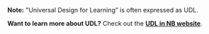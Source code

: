 **Note:** "Universal Design for Learning” is often expressed as UDL.

**Want to learn more about UDL?** Check out the [**UDL in NB website**](https://udl.nbed.ca/).
